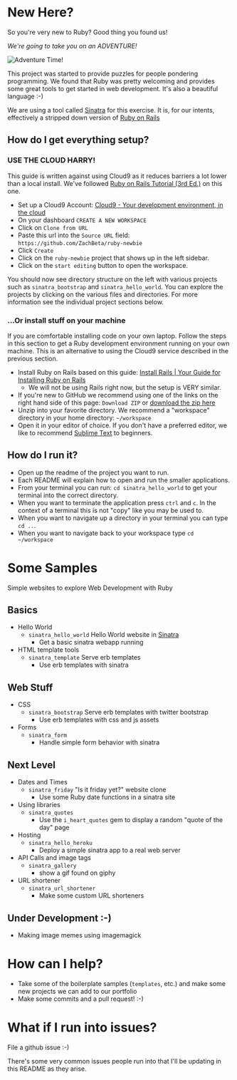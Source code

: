 # New Here?

So you're very new to Ruby? Good thing you found us!

*We're going to take you on an ADVENTURE!*

![Adventure Time!](/adventure_time.gif)

This project was started to provide puzzles for people pondering programming.
We found that Ruby was pretty welcoming and provides some great tools to get
started in web development.  It's also a beautiful language :-)

We are using a tool called [Sinatra](http://www.sinatrarb.com/) for this
exercise. It is, for our intents, effectively a stripped down version of [Ruby
on Rails](http://guides.rubyonrails.org/getting_started.html)

## How do I get everything setup?

### USE THE CLOUD HARRY!

This guide is written against using Cloud9 as it reduces barriers a lot lower
than a local install. We've followed [Ruby on Rails Tutorial (3rd
Ed.)](https://www.railstutorial.org/book/beginning#sec-up_and_running) on this
one.

* Set up a Cloud9 Account: [Cloud9 - Your development environment, in the cloud](https://c9.io/)
* On your dashboard `CREATE A NEW WORKSPACE`
* Click on `Clone from URL`
* Paste this url into the `Source URL` field: `https://github.com/ZachBeta/ruby-newbie`
* Click `Create`
* Click on the `ruby-newbie` project that shows up in the left sidebar.
* Click on the `start editing` button to open the workspace.

You should now see directory structure on the left with various projects such as `sinatra_bootstrap` and `sinatra_hello_world`.  You can explore the projects by clicking on the various files and directories.
For more information see the individual project sections below.

### ...Or install stuff on your machine

If you are comfortable installing code on your own laptop. Follow the steps in this section
to get a Ruby development environment running on your own machine.  This is an alternative
to using the Cloud9 service described in the previous section.

  * Install Ruby on Rails based on this guide: [Install Rails | Your Guide for Installing Ruby on Rails](http://installrails.com/)
    * We will not be using Rails right now, but the setup is VERY similar.
  * If you're new to GitHub we recommend using one of the links on the right hand side of this page: `Download ZIP` or [download the zip here](https://github.com/ZachBeta/ruby_newbie/archive/master.zip)
  * Unzip into your favorite directory. We recommend a "workspace" directory in your home directory: `~/workspace`
  * Open it in your editor of choice. If you don't have a preferred editor, we like to recommend [Sublime Text](http://www.sublimetext.com/) to beginners.

## How do I run it?

* Open up the readme of the project you want to run.
* Each README will explain how to open and run the smaller applications.
* From your terminal you can run: `cd sinatra_hello_world` to get your terminal into the correct directory.
* When you want to terminate the application press `ctrl` and `c`. In the context of a terminal this is not "copy" like you may be used to.
* When you want to navigate up a directory in your terminal you can type `cd ..`.
* When you want to navigate back to your workspace type `cd ~/workspace`

# Some Samples

Simple websites to explore Web Development with Ruby

## Basics
* Hello World
  * `sinatra_hello_world` Hello World website in [Sinatra](http://www.sinatrarb.com/intro.html)
    * Get a basic sinatra webapp running
* HTML template tools
  * `sinatra_template` Serve erb templates
    * Use erb templates with sinatra

## Web Stuff
* CSS
  * `sinatra_bootstrap` Serve erb templates with twitter bootstrap
    * Use erb templates with css and js assets
* Forms
  * `sinatra_form`
    * Handle simple form behavior with sinatra

## Next Level
* Dates and Times
  * `sinatra_friday` "Is it friday yet?" website clone
    * Use some Ruby date functions in a sinatra site
* Using libraries
  * `sinatra_quotes`
    * Use the `i_heart_quotes` gem to display a random "quote of the day" page
* Hosting
  * `sinatra_hello_heroku`
    * Deploy a simple sinatra app to a real web server
* API Calls and image tags
  * `sinatra_gallery`
    * show a gif found on giphy
* URL shortener
  * `sinatra_url_shortener`
    * Make some custom URL shorteners

## Under Development :-)
* Making image memes using imagemagick

# How can I help?
* Take some of the boilerplate samples (`templates`, etc.) and make some new projects we can add to our portfolio
* Make some commits and a pull request! :-)

# What if I run into issues?

File a github issue :-)

There's some very common issues people run into that I'll be updating in this README as they arise.
